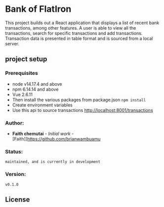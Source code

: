 # Bank of FlatIron
This project builds out a React application that displays a
list of recent bank transactions, among other features.
A user is able to view all the transactions, search for specific transactions
and add transactions.
Transaction data is presented in table format and is sourced from a local server.

## project setup


### Prerequisites
* node v14.17.4 and above
* npm 6.14.14 and above
* Vue 2.6.11
* Then install the various packages from package.json `npm install`
* Create environment variables
* Use this api to source transactions <http://localhost:8001/transactions>
### Author:
   * **Faith chemutai** - *Initial work* - [Faith]]<https://github.com/brianwambuamu>
### Status:
    maintained, and is currently in development
### Version:
    v0.1.0
## License